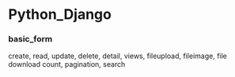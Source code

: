 # Python_Django
### basic_form
create, read, update, delete, detail, views, fileupload, fileimage, file download count, pagination, search
